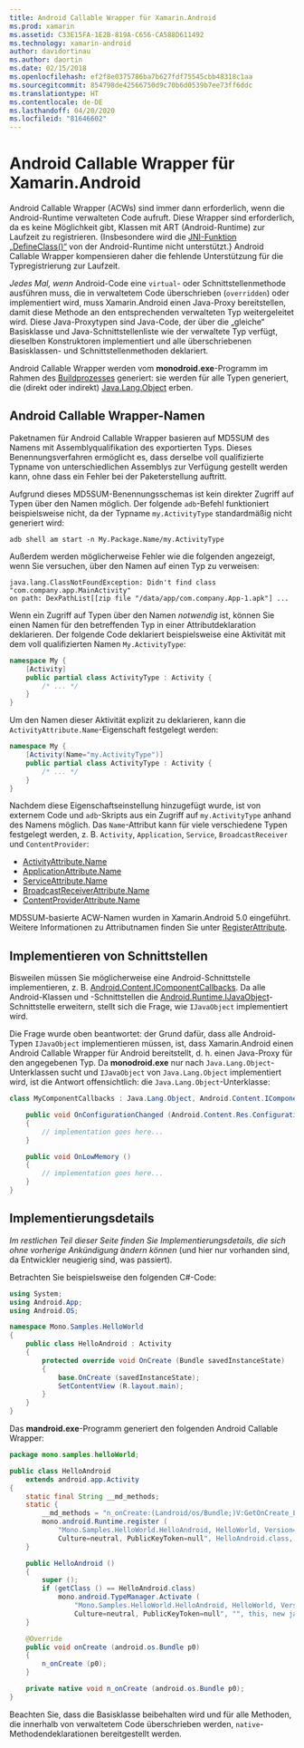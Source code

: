 ```yaml
---
title: Android Callable Wrapper für Xamarin.Android
ms.prod: xamarin
ms.assetid: C33E15FA-1E2B-819A-C656-CA588D611492
ms.technology: xamarin-android
author: davidortinau
ms.author: daortin
ms.date: 02/15/2018
ms.openlocfilehash: ef2f8e0375786ba7b627fdf75545cbb48318c1aa
ms.sourcegitcommit: 854798de42566750d9c70b6d0539b7ee73ff6ddc
ms.translationtype: HT
ms.contentlocale: de-DE
ms.lasthandoff: 04/20/2020
ms.locfileid: "81646602"
---
```

# <a name="android-callable-wrappers-for-xamarinandroid"></a>Android Callable Wrapper für Xamarin.Android

Android Callable Wrapper (ACWs) sind immer dann erforderlich, wenn die Android-Runtime verwalteten Code aufruft. Diese Wrapper sind erforderlich, da es keine Möglichkeit gibt, Klassen mit ART (Android-Runtime) zur Laufzeit zu registrieren. (Insbesondere wird die [JNI-Funktion „DefineClass()“](https://docs.oracle.com/javase/1.5.0/docs/guide/jni/spec/functions.html#wp15986) von der Android-Runtime nicht unterstützt.} Android Callable Wrapper kompensieren daher die fehlende Unterstützung für die Typregistrierung zur Laufzeit. 

*Jedes Mal, wenn* Android-Code eine `virtual`- oder Schnittstellenmethode ausführen muss, die in verwaltetem Code überschrieben (`overridden`) oder implementiert wird, muss Xamarin.Android einen Java-Proxy bereitstellen, damit diese Methode an den entsprechenden verwalteten Typ weitergeleitet wird. Diese Java-Proxytypen sind Java-Code, der über die „gleiche“ Basisklasse und Java-Schnittstellenliste wie der verwaltete Typ verfügt, dieselben Konstruktoren implementiert und alle überschriebenen Basisklassen- und Schnittstellenmethoden deklariert. 

Android Callable Wrapper werden vom **monodroid.exe**-Programm im Rahmen des [Buildprozesses](~/android/deploy-test/building-apps/build-process.md) generiert: sie werden für alle Typen generiert, die (direkt oder indirekt) [Java.Lang.Object](xref:Java.Lang.Object) erben. 

## <a name="android-callable-wrapper-naming"></a>Android Callable Wrapper-Namen

Paketnamen für Android Callable Wrapper basieren auf MD5SUM des Namens mit Assemblyqualifikation des exportierten Typs. Dieses Benennungsverfahren ermöglicht es, dass derselbe voll qualifizierte Typname von unterschiedlichen Assemblys zur Verfügung gestellt werden kann, ohne dass ein Fehler bei der Paketerstellung auftritt. 

Aufgrund dieses MD5SUM-Benennungsschemas ist kein direkter Zugriff auf Typen über den Namen möglich. Der folgende `adb`-Befehl funktioniert beispielsweise nicht, da der Typname `my.ActivityType` standardmäßig nicht generiert wird: 

```shell
adb shell am start -n My.Package.Name/my.ActivityType
```

Außerdem werden möglicherweise Fehler wie die folgenden angezeigt, wenn Sie versuchen, über den Namen auf einen Typ zu verweisen:

```shell
java.lang.ClassNotFoundException: Didn't find class "com.company.app.MainActivity"
on path: DexPathList[[zip file "/data/app/com.company.App-1.apk"] ...
```

Wenn ein Zugriff auf Typen über den Namen *notwendig* ist, können Sie einen Namen für den betreffenden Typ in einer Attributdeklaration deklarieren. Der folgende Code deklariert beispielsweise eine Aktivität mit dem voll qualifizierten Namen `My.ActivityType`:

```csharp
namespace My {
    [Activity]
    public partial class ActivityType : Activity {
        /* ... */
    }
}
```

Um den Namen dieser Aktivität explizit zu deklarieren, kann die `ActivityAttribute.Name`-Eigenschaft festgelegt werden: 

```csharp
namespace My {
    [Activity(Name="my.ActivityType")]
    public partial class ActivityType : Activity {
        /* ... */
    }
}
```

Nachdem diese Eigenschaftseinstellung hinzugefügt wurde, ist von externem Code und `adb`-Skripts aus ein Zugriff auf `my.ActivityType` anhand des Namens möglich. Das `Name`-Attribut kann für viele verschiedene Typen festgelegt werden, z. B. `Activity`, `Application`, `Service`, `BroadcastReceiver` und `ContentProvider`: 

- [ActivityAttribute.Name](xref:Android.App.ActivityAttribute.Name)
- [ApplicationAttribute.Name](xref:Android.App.ApplicationAttribute.Name)
- [ServiceAttribute.Name](xref:Android.App.ServiceAttribute.Name)
- [BroadcastReceiverAttribute.Name](xref:Android.Content.BroadcastReceiverAttribute.Name)
- [ContentProviderAttribute.Name](xref:Android.Content.ContentProviderAttribute.Name)

MD5SUM-basierte ACW-Namen wurden in Xamarin.Android 5.0 eingeführt. Weitere Informationen zu Attributnamen finden Sie unter [RegisterAttribute](xref:Android.Runtime.RegisterAttribute). 

## <a name="implementing-interfaces"></a>Implementieren von Schnittstellen

Bisweilen müssen Sie möglicherweise eine Android-Schnittstelle implementieren, z. B. [Android.Content.IComponentCallbacks](xref:Android.Content.IComponentCallbacks). Da alle Android-Klassen und -Schnittstellen die [Android.Runtime.IJavaObject](xref:Android.Runtime.IJavaObject)-Schnittstelle erweitern, stellt sich die Frage, wie `IJavaObject` implementiert wird. 

Die Frage wurde oben beantwortet: der Grund dafür, dass alle Android-Typen `IJavaObject` implementieren müssen, ist, dass Xamarin.Android einen Android Callable Wrapper für Android bereitstellt, d. h. einen Java-Proxy für den angegebenen Typ. Da **monodroid.exe** nur nach `Java.Lang.Object`-Unterklassen sucht und `IJavaObject` von `Java.Lang.Object` implementiert wird, ist die Antwort offensichtlich: die `Java.Lang.Object`-Unterklasse: 

```csharp
class MyComponentCallbacks : Java.Lang.Object, Android.Content.IComponentCallbacks {

    public void OnConfigurationChanged (Android.Content.Res.Configuration newConfig)
    {
        // implementation goes here...
    } 

    public void OnLowMemory ()
    {
        // implementation goes here...
    }
}
```

## <a name="implementation-details"></a>Implementierungsdetails

*Im restlichen Teil dieser Seite finden Sie Implementierungsdetails, die sich ohne vorherige Ankündigung ändern können* (und hier nur vorhanden sind, da Entwickler neugierig sind, was passiert). 

Betrachten Sie beispielsweise den folgenden C#-Code:

```csharp
using System;
using Android.App;
using Android.OS;

namespace Mono.Samples.HelloWorld
{
    public class HelloAndroid : Activity
    {
        protected override void OnCreate (Bundle savedInstanceState)
        {
            base.OnCreate (savedInstanceState);
            SetContentView (R.layout.main);
        }
    }
}
```

Das **mandroid.exe**-Programm generiert den folgenden Android Callable Wrapper: 

```java
package mono.samples.helloWorld;

public class HelloAndroid
    extends android.app.Activity
{
    static final String __md_methods;
    static {
        __md_methods = "n_onCreate:(Landroid/os/Bundle;)V:GetOnCreate_Landroid_os_Bundle_Handler\n" + "";
        mono.android.Runtime.register (
            "Mono.Samples.HelloWorld.HelloAndroid, HelloWorld, Version=1.0.0.0, 
            Culture=neutral, PublicKeyToken=null", HelloAndroid.class, __md_methods);
    }

    public HelloAndroid ()
    {
        super ();
        if (getClass () == HelloAndroid.class)
            mono.android.TypeManager.Activate (
                "Mono.Samples.HelloWorld.HelloAndroid, HelloWorld, Version=1.0.0.0, 
                Culture=neutral, PublicKeyToken=null", "", this, new java.lang.Object[] {  });
    }

    @Override
    public void onCreate (android.os.Bundle p0)
    {
        n_onCreate (p0);
    }

    private native void n_onCreate (android.os.Bundle p0);
}
```

Beachten Sie, dass die Basisklasse beibehalten wird und für alle Methoden, die innerhalb von verwaltetem Code überschrieben werden, `native`-Methodendeklarationen bereitgestellt werden. 
